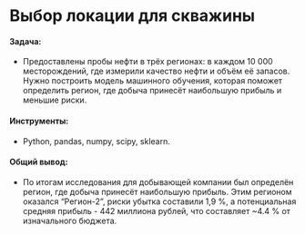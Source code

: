# Выбор локации для скважины

#### Задача: 
- Предоставлены пробы нефти в трёх регионах: в каждом 10 000 месторождений, где измерили качество нефти и объём её запасов. Нужно построить модель машинного обучения, которая поможет определить регион, где добыча принесёт наибольшую прибыль и меньшие риски.

#### Инструменты:
- Python, pandas, numpy, scipy, sklearn.

#### Общий вывод:
- По итогам исследования для добывающей компании был определён регион, где добыча принесёт наибольшую прибыль. Этим регионом оказался “Регион-2”, риски убытка составили 1,9 %, а потенциальная средняя прибыль - 442 миллиона рублей, что составляет ~4.4 % от изначального бюджета.